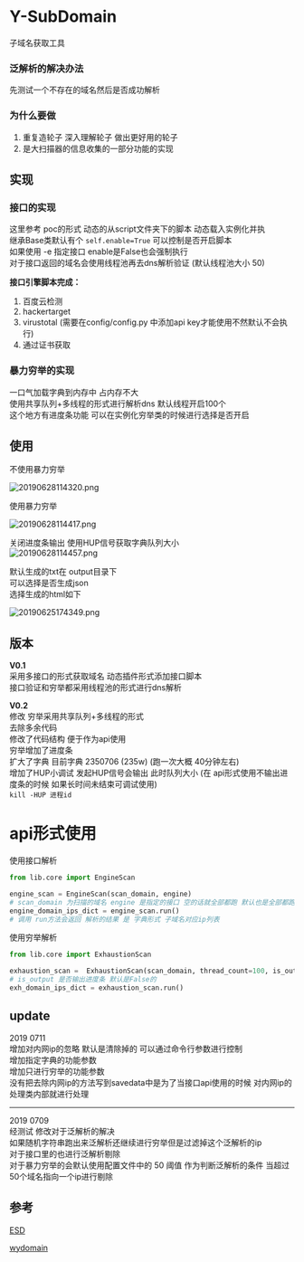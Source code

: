 # Y-SubDomain

子域名获取工具

### 泛解析的解决办法
先测试一个不存在的域名然后是否成功解析


### 为什么要做
1. 重复造轮子 深入理解轮子 做出更好用的轮子
2. 是大扫描器的信息收集的一部分功能的实现


## 实现  
### 接口的实现
这里参考 poc的形式 动态的从script文件夹下的脚本
动态载入实例化并执  
继承Base类默认有个 `self.enable=True` 可以控制是否开启脚本  
如果使用 -e 指定接口 enable是False也会强制执行  
对于接口返回的域名会使用线程池再去dns解析验证 (默认线程池大小 50)

**接口引擎脚本完成：**
1. 百度云检测  
2. hackertarget
3. virustotal (需要在config/config.py 中添加api key才能使用不然默认不会执行)
4. 通过证书获取

### 暴力穷举的实现  
一口气加载字典到内存中 占内存不大  
使用共享队列+多线程的形式进行解析dns 默认线程开启100个  
这个地方有进度条功能 可以在实例化穷举类的时候进行选择是否开启  

## 使用  
不使用暴力穷举  

![20190628114320.png](https://i.loli.net/2019/06/28/5d158cf51a27539916.png)  


使用暴力穷举  

![20190628114417.png](https://i.loli.net/2019/06/28/5d158d2b4118d84421.png)  


关闭进度条输出 使用HUP信号获取字典队列大小  
![20190628114457.png](https://i.loli.net/2019/06/28/5d158d53f159d86830.png)  


默认生成的txt在 output目录下  
可以选择是否生成json  
选择生成的html如下  

![20190625174349.png](https://i.loli.net/2019/06/25/5d11ece9489dc60057.png)  

## 版本
**V0.1**  
采用多接口的形式获取域名 动态插件形式添加接口脚本  
接口验证和穷举都采用线程池的形式进行dns解析  

**V0.2**  
修改 穷举采用共享队列+多线程的形式  
去除多余代码  
修改了代码结构 便于作为api使用  
穷举增加了进度条  
扩大了字典 目前字典 2350706 (235w) (跑一次大概 40分钟左右)  
增加了HUP小调试 发起HUP信号会输出 此时队列大小 (在 api形式使用不输出进度条的时候 如果长时间未结束可调试使用)  
`kill -HUP 进程id`  

# api形式使用  
使用接口解析
```python
from lib.core import EngineScan

engine_scan = EngineScan(scan_domain, engine)
# scan_domain 为扫描的域名 engine 是指定的接口 空的话就全部都跑 默认也是全部都跑  
engine_domain_ips_dict = engine_scan.run()
# 调用 run方法会返回 解析的结果 是 字典形式 子域名对应ip列表  
```
使用穷举解析
```python
from lib.core import ExhaustionScan

exhaustion_scan =  ExhaustionScan(scan_domain, thread_count=100, is_output=True)
# is_output 是否输出进度条 默认是False的
exh_domain_ips_dict = exhaustion_scan.run()
```  

## update

2019 0711  
增加对内网ip的忽略 默认是清除掉的 可以通过命令行参数进行控制  
增加指定字典的功能参数  
增加只进行穷举的功能参数  
没有把去除内网ip的方法写到savedata中是为了当接口api使用的时候 对内网ip的处理类内部就进行处理

---
2019 0709  
经测试 修改对于泛解析的解决  
如果随机字符串跑出来泛解析还继续进行穷举但是过滤掉这个泛解析的ip  
对于接口里的也进行泛解析剔除  
对于暴力穷举的会默认使用配置文件中的 50 阈值 作为判断泛解析的条件 当超过50个域名指向一个ip进行剔除  



## 参考

[ESD](https://github.com/FeeiCN/ESD)  

[wydomain](https://github.com/ring04h/wydomain)  
